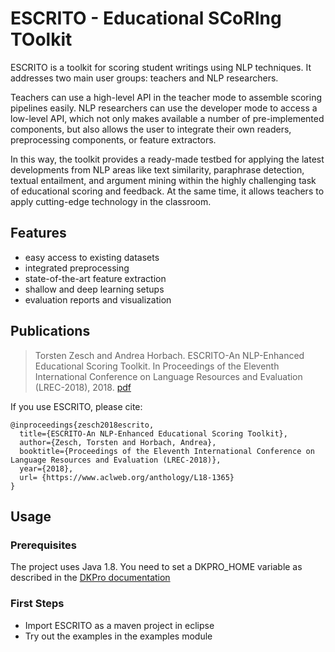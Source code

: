 # ESCRITO - Educational SCoRIng TOolkit

ESCRITO is a toolkit for scoring student writings using NLP techniques.
It addresses two main user groups: teachers and NLP researchers.

Teachers can use a high-level API in the teacher mode to assemble scoring pipelines easily.
NLP researchers can use the developer mode to access a low-level API, which not only makes available a number of pre-implemented components, but also allows the user to integrate their own readers, preprocessing components, or feature extractors.

In this way, the toolkit provides a ready-made testbed for applying the latest developments from NLP areas like text similarity, paraphrase detection, textual entailment, and argument mining within the highly challenging task of educational scoring and feedback. At the same time, it allows teachers to apply cutting-edge technology in the classroom.

## Features

* easy access to existing datasets
* integrated preprocessing
* state-of-the-art feature extraction
* shallow and deep learning setups
* evaluation reports and visualization

## Publications

> Torsten Zesch and Andrea Horbach. ESCRITO-An NLP-Enhanced Educational Scoring Toolkit. In Proceedings of the Eleventh International Conference on Language Resources and Evaluation (LREC-2018), 2018. [pdf](https://www.aclweb.org/anthology/L18-1365.pdf)

If you use ESCRITO, please cite:
```
@inproceedings{zesch2018escrito,
  title={ESCRITO-An NLP-Enhanced Educational Scoring Toolkit},
  author={Zesch, Torsten and Horbach, Andrea},
  booktitle={Proceedings of the Eleventh International Conference on Language Resources and Evaluation (LREC-2018)},
  year={2018},
  url= {https://www.aclweb.org/anthology/L18-1365}
}
```

## Usage

### Prerequisites

The project uses Java 1.8.
You need to set a DKPRO_HOME variable as described in the [DKPro documentation](https://zoidberg.ukp.informatik.tu-darmstadt.de/jenkins/job/DKPro%20TC%20Documentation%20(GitHub)/org.dkpro.tc%24dkpro-tc-doc/doclinks/1/#QuickStart)


### First Steps
- Import ESCRITO as a maven project in eclipse
- Try out the examples in the examples module




